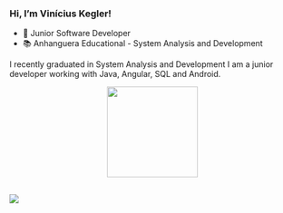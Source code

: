### Hi, I’m Vinícius Kegler! 

- 💼 Junior Software Developer
- 📚 Anhanguera Educational - System Analysis and Development

I recently graduated in System Analysis and Development
I am a junior developer working with Java, Angular, SQL and Android.

<div align="center">
  <a href="https://github.com/viniciuskegler">
  <img height="160em" src="https://github-readme-stats.vercel.app/api?username=viniciuskegler&show_icons=true&theme=dark"/>
</div>

##

<div>
  <a href= "https://www.linkedin.com/in/vinicius-kegler/ "><img src="https://img.shields.io/badge/LinkedIn-0077B5?style=for-the-badge&logo=linkedin&logoColor=white" target="_blank"></a>
 </div>
